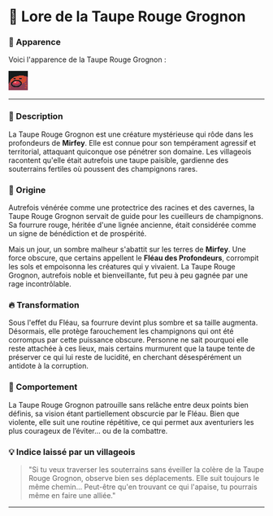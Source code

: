 # 🦦 Lore de la Taupe Rouge Grognon

### 📸 Apparence

Voici l'apparence de la Taupe Rouge Grognon :

![Taupe Rouge Grognon](/images/taupe-rouge.png)

---

### 📜 Description  
La Taupe Rouge Grognon est une créature mystérieuse qui rôde dans les profondeurs de **Mirfey**. Elle est connue pour son tempérament agressif et territorial, attaquant quiconque ose pénétrer son domaine. Les villageois racontent qu'elle était autrefois une taupe paisible, gardienne des souterrains fertiles où poussent des champignons rares.  

### 🌟 Origine  
Autrefois vénérée comme une protectrice des racines et des cavernes, la Taupe Rouge Grognon servait de guide pour les cueilleurs de champignons. Sa fourrure rouge, héritée d'une lignée ancienne, était considérée comme un signe de bénédiction et de prospérité.

Mais un jour, un sombre malheur s'abattit sur les terres de **Mirfey**. Une force obscure, que certains appellent le **Fléau des Profondeurs**, corrompit les sols et empoisonna les créatures qui y vivaient. La Taupe Rouge Grognon, autrefois noble et bienveillante, fut peu à peu gagnée par une rage incontrôlable.  

### 🔥 Transformation  
Sous l'effet du Fléau, sa fourrure devint plus sombre et sa taille augmenta. Désormais, elle protège farouchement les champignons qui ont été corrompus par cette puissance obscure. Personne ne sait pourquoi elle reste attachée à ces lieux, mais certains murmurent que la taupe tente de préserver ce qui lui reste de lucidité, en cherchant désespérément un antidote à la corruption.  

### 🦴 Comportement  
La Taupe Rouge Grognon patrouille sans relâche entre deux points bien définis, sa vision étant partiellement obscurcie par le Fléau. Bien que violente, elle suit une routine répétitive, ce qui permet aux aventuriers les plus courageux de l’éviter… ou de la combattre.  

### 💡 Indice laissé par un villageois  
> "Si tu veux traverser les souterrains sans éveiller la colère de la Taupe Rouge Grognon, observe bien ses déplacements. Elle suit toujours le même chemin... Peut-être qu'en trouvant ce qui l'apaise, tu pourrais même en faire une alliée."  

---




